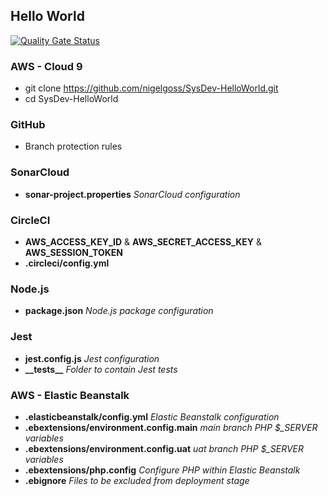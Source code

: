 ## Hello World

[![Quality Gate Status](https://sonarcloud.io/api/project_badges/measure?project=nigelgoss_devops-helloworld&metric=alert_status)](https://sonarcloud.io/dashboard?id=nigelgoss_devops-helloworld)

### AWS - Cloud 9
* git clone https://github.com/nigelgoss/SysDev-HelloWorld.git
* cd SysDev-HelloWorld

### GitHub
* Branch protection rules

### SonarCloud
* **sonar-project.properties**  *SonarCloud configuration*

### CircleCI
* **AWS_ACCESS_KEY_ID** & **AWS_SECRET_ACCESS_KEY** & **AWS_SESSION_TOKEN**
* **.circleci/config.yml**

### Node.js
* **package.json** *Node.js package configuration*

### Jest
* **jest.config.js** *Jest configuration*
* **\_\_tests\_\_** *Folder to contain Jest tests*

### AWS - Elastic Beanstalk
* **.elasticbeanstalk/config.yml** *Elastic Beanstalk configuration*
* **.ebextensions/environment.config.main** *main branch PHP $_SERVER variables*
* **.ebextensions/environment.config.uat** *uat branch PHP $_SERVER variables*
* **.ebextensions/php.config** *Configure PHP within Elastic Beanstalk*
* **.ebignore** *Files to be excluded from deployment stage*
